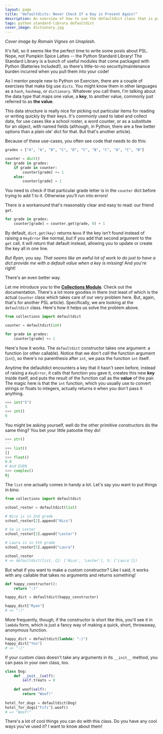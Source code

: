 ```yaml
---
layout: page
title: "defaultdicts: Never Check If a Key is Present Again!"
description: An overview of how to use the defaultdict class that is provided by the Python standard library.
tags: python standard-library defaultdict
cover_image: dictionary.jpg
---
```


*Cover image by Romain Vignes on Unsplash.*

It's fall, so it seems like the perfect time to write some posts about PSL.  Nope, not Pumpkin Spice Lattes -- the Python Standard Library!  The Standard Library is a bunch of useful modules that come packaged with Python (Batteries Included!), so there's little-to-no security/maintenance burden incurred when you pull them into your code!

As I mentor people new to Python on Exercism, there are a couple of exercises that make big use `dicts`.  You might know them in other languages as a `hash`, `hashmap`, or `dictionary`.  Whatever you call them, I'm talking about the data type that maps one value, a **key**, to another value, commonly just referred to as **the value**.

This data structure is really nice for picking out particular items for reading or writing quickly by their keys.  It's commonly used to label and collect data, for use cases like a school roster, a word counter, or as a substitute for an object, with named fields (although, in Python, there are a few better options than a plain ole' dict for that.  But that's another article).

Because of these use-cases, you often see code that needs to do this:

```python
grades = ["A", "A", "B", "C", "D", "C", "B", "C", "A", "C", "B"]

counter = dict()
for grade in grades:
    if grade in counter:
        counter[grade] += 1
    else:
        counter[grade] = 1
```

You need to check if that particular grade letter is in the `counter` dict before trying to add 1 to it.  Otherwise you'll run into errors!

There *is* a workaround that's reasonably clear and easy to read: our friend `get`.

```python
for grade in grades:
    counter[grade] = counter.get(grade, 0) + 1
```

By default, `dict.get(key)` returns `None` if the key isn't found instead of raising a `KeyError` like normal, *but* if you add that second argument to the `get` call, it will return that default instead, allowing you to update or create the key all in one line.

*But Ryan,* you say.  *That seems like an* awful *lot of work to do just to have a dict provide me with a default value when a key is missing!*  And you're right!

There's an even better way.

Let me introduce you to the [**Collections Module**](https://docs.python.org/3/library/collections.html).  Check out the documentation.  There's a lot more goodies in there (not least of which is the actual `Counter` class which takes care of our very problem here.  But, again, that's for another PSL article).  Specifically, we are looking at the `defaultdict` class.  Here's how it helps us solve the problem above.

```python
from collections import defaultdict

counter = defaultdict(int)

for grade in grades:
    counter[grade] += 1
```

Here's how it works.  The `defaultdict` constructor takes one argument: a function (or other callable).  Notice that we don't *call* the function argument (`int`), so there's no parenthesis after `int`, we pass the function `int` itself.

Anytime the defaultdict encounters a key that it hasn't seen before, instead of raising a `KeyError`, it calls that function you gave it, creates this new **key** inside itself, and puts the result of the function call as the **value** of the pair.  The magic here is that the `int` function, which you usually use to convert strings or floats to integers, actually returns `0` when you don't pass it anything.

```python
>>> int("5")
5
>>> int()
0
```

You might be asking yourself, well do the other primitive constructors do the same thing?  You bet your little patootie they do!

```python
>>> str()
''
>>> list()
[]
>>> float()
0.0
# And EVEN
>>> complex()
0j
```

The `list` one actually comes in handy a lot.  Let's say you want to put things in bins:

```python
from collections import defaultdict

school_roster = defaultdict(list)

# Nico is in 2nd grade
school_roster[2].append("Nico")

# So is Lester
school_roster[2].append("Lester")

# Laura is in 5th grade
school_roster[5].append("Laura")

school_roster
# => defaultdict(list, {2: ['Nico', 'Lester'], 5: ['Laura']})
```

But what if you want to make a custom constructor?  Like I said, it works with any callable that takes no arguments and returns something!

```python
def happy_constructor():
    return ":)"

happy_dict = defaultdict(happy_constructor)

happy_dict["Ryan"]
# => ":)"
```

More frequently, though, if the constructor is short like this, you'll see it in `lambda` form, which is just a fancy way of making a quick, short, throwaway, anonymous function.

```python
happy_dict = defaultdict(lambda: ":)")
happy_dict["You"]
# => ":)"
```

If your custom class doesn't take any arguments in its `__init__` method, you can pass in your own class, too.

```python
class Dog:
    def __init__(self):
        self.treats = 0
    
    def woof(self):
        return "Woof!"
    
hotel_for_dogs = defaultdict(Dog)
hotel_for_dogs["Fifi"].woof()
# => "Woof!"
```

There's a lot of cool things you can do with this class.  Do you have any cool ways you've used it?  I want to know about them!

